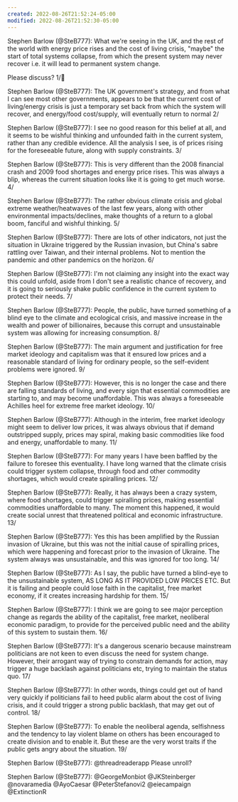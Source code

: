 ```yaml
---
created: 2022-08-26T21:52:24-05:00
modified: 2022-08-26T21:52:30-05:00
---
```


Stephen Barlow (@SteB777): What we're seeing in the UK, and the rest of the world with energy price rises and the cost of living crisis, "maybe" the start of total systems collapse, from which the present system may never recover i.e. it will lead to permanent system change.

Please discuss?
1/🧵

Stephen Barlow (@SteB777): The UK government's strategy, and from what I can see most other governments, appears to be that the current cost of living/energy crisis is just a temporary set back from which the system will recover, and energy/food cost/supply, will eventually return to normal
2/

Stephen Barlow (@SteB777): I see no good reason for this belief at all, and it seems to be wishful thinking and unfounded faith in the current system, rather than any credible evidence. All the analysis I see, is of prices rising for the foreseeable future, along with supply constraints.
3/

Stephen Barlow (@SteB777): This is very different than the 2008 financial crash and 2009 food shortages and energy price rises. This was always a blip, whereas the current situation looks like it is going to get much worse.
4/

Stephen Barlow (@SteB777): The rather obvious climate crisis and global extreme weather/heatwaves of the last few years, along with other environmental impacts/declines, make thoughts of a return to a global boom, fanciful and wishful thinking.
5/

Stephen Barlow (@SteB777): There are lots of other indicators, not just the situation in Ukraine triggered by the Russian invasion, but China's sabre rattling over Taiwan, and their internal problems. Not to mention the pandemic and other pandemics on the horizon.
6/

Stephen Barlow (@SteB777): I'm not claiming any insight into the exact way this could unfold, aside from I don't see a realistic chance of recovery, and it is going to seriously shake public confidence in the current system to protect their needs.
7/

Stephen Barlow (@SteB777): People, the public, have turned something of a blind eye to the climate and ecological crisis, and massive increase in the wealth and power of billionaires, because this corrupt and unsustainable system was allowing for increasing consumption.
8/

Stephen Barlow (@SteB777): The main argument and justification for free market ideology and capitalism was that it ensured low prices and a reasonable standard of living for ordinary people, so the self-evident problems were ignored.
9/

Stephen Barlow (@SteB777): However, this is no longer the case and there are falling standards of living, and every sign that essential commodities are starting to, and may become unaffordable. This was always a foreseeable Achilles heel for extreme free market ideology.
10/

Stephen Barlow (@SteB777): Although in the interim, free market ideology might seem to deliver low prices, it was always obvious that if demand outstripped supply, prices may spiral, making basic commodities like food and energy, unaffordable to many.
11/

Stephen Barlow (@SteB777): For many years I have been baffled by the failure to foresee this eventuality. I have long warned that the climate crisis could trigger system collapse, through food and other commodity shortages, which would create spiralling prices.
12/

Stephen Barlow (@SteB777): Really, it has always been a crazy system, where food shortages, could trigger spiralling prices, making essential commodities unaffordable to many. The moment this happened, it would create social unrest that threatened political and economic infrastructure.
13/

Stephen Barlow (@SteB777): Yes this has been amplified by the Russian invasion of Ukraine, but this was not the initial cause of spiralling prices, which were happening and forecast prior to the invasion of Ukraine. The system always was unsustainable, and this was ignored for too long.
14/

Stephen Barlow (@SteB777): As I say, the public have turned a blind-eye to the unsustainable system, AS LONG AS IT PROVIDED LOW PRICES ETC. But it is failing and people could lose faith in the capitalist, free market economy, if it creates increasing hardship for them.
15/

Stephen Barlow (@SteB777): I think we are going to see major perception change as regards the ability of the capitalist, free market, neoliberal economic paradigm, to provide for the perceived public need and the ability of this system to sustain them.
16/

Stephen Barlow (@SteB777): It's a dangerous scenario because mainstream politicians are not keen to even discuss the need for system change. However, their arrogant way of trying to constrain demands for action, may trigger a huge backlash against politicians etc, trying to maintain the status quo.
17/

Stephen Barlow (@SteB777): In other words, things could get out of hand very quickly if politicians fail to heed public alarm about the cost of living crisis, and it could trigger a strong public backlash, that may get out of control.
18/

Stephen Barlow (@SteB777): To enable the neoliberal agenda, selfishness and the tendency to lay violent blame on others has been encouraged to create division and to enable it. But these are the very worst traits if the public gets angry about the situation.
19/

Stephen Barlow (@SteB777): @threadreaderapp Please unroll?

Stephen Barlow (@SteB777): @GeorgeMonbiot @JKSteinberger @novaramedia @AyoCaesar @PeterStefanovi2 @eiecampaign @ExtinctionR
